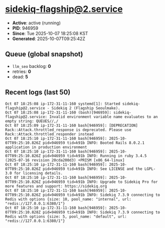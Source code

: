 # sidekiq-flagship@2.service

- **Active**: active (running)
- **PID**: 946959
- **Since**: Tue 2025-10-07 18:25:08 KST
- **Generated**: 2025-10-07T09:25:42Z

## Queue (global snapshot)
- `llm_seo` backlog: **0**
- retries: **0**
- dead: **5**

## Recent logs (last 50)
```
Oct 07 18:25:08 ip-172-31-11-160 systemd[1]: Started sidekiq-flagship@2.service - Sidekiq 2 (Flagship Seoulmake).
Oct 07 18:25:08 ip-172-31-11-160 (bash)[946959]: sidekiq-flagship@2.service: Invalid environment variable name evaluates to an empty string: QUEUES//,/ 
Oct 07 18:25:09 ip-172-31-11-160 bash[946959]: [DEPRECATION] Rack::Attack.throttled_response is deprecated. Please use Rack::Attack.throttled_responder instead
Oct 07 18:25:10 ip-172-31-11-160 bash[946959]: 2025-10-07T09:25:10.826Z pid=946959 tid=k91b INFO: Booted Rails 8.0.2.1 application in production environment
Oct 07 18:25:10 ip-172-31-11-160 bash[946959]: 2025-10-07T09:25:10.826Z pid=946959 tid=k91b INFO: Running in ruby 3.4.5 (2025-07-16 revision 20cda200d3) +PRISM [x86_64-linux]
Oct 07 18:25:10 ip-172-31-11-160 bash[946959]: 2025-10-07T09:25:10.826Z pid=946959 tid=k91b INFO: See LICENSE and the LGPL-3.0 for licensing details.
Oct 07 18:25:10 ip-172-31-11-160 bash[946959]: 2025-10-07T09:25:10.826Z pid=946959 tid=k91b INFO: Upgrade to Sidekiq Pro for more features and support: https://sidekiq.org
Oct 07 18:25:10 ip-172-31-11-160 bash[946959]: 2025-10-07T09:25:10.826Z pid=946959 tid=k91b INFO: Sidekiq 7.3.9 connecting to Redis with options {size: 10, pool_name: "internal", url: "redis://127.0.0.1:6380/1"}
Oct 07 18:25:10 ip-172-31-11-160 bash[946959]: 2025-10-07T09:25:10.828Z pid=946959 tid=k91b INFO: Sidekiq 7.3.9 connecting to Redis with options {size: 5, pool_name: "default", url: "redis://127.0.0.1:6380/1"}
```
